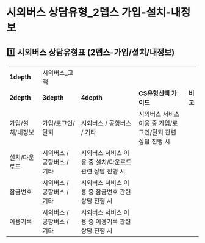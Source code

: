 # 시외버스 상담유형_2뎁스 가입-설치-내정보

**1️⃣ 시외버스** **상담유형표 (2뎁스-가입/설치/내정보)**
--------------------------------------

|  |  |  |  |  |
| --- | --- | --- | --- | --- |
| **1depth** | 시외버스\_고객 | | | |
| **2depth** | **3depth** | **4depth** | **CS유형선택 가이드** | **비고** |
| 가입/설치/내정보 | 가입/로그인/탈퇴 | 시외버스 / 공항버스 / 기타 | 시외버스 서비스 이용 중 가입/로그인/탈퇴 관련 상담 진행 시 |  |
| 설치/다운로드 | 시외버스 / 공항버스 / 기타 | 시외버스 서비스 이용 중 설치/다운로드 관련 상담 진행 시 |  |
| 잠금번호 | 시외버스 / 공항버스 / 기타 | 시외버스 서비스 이용 중 잠금번호 관련 상담 진행 시 |  |
| 이용기록 | 시외버스 / 공항버스 / 기타 | 시외버스 서비스 이용 중 이용기록 관련 상담 진행 시 |  |